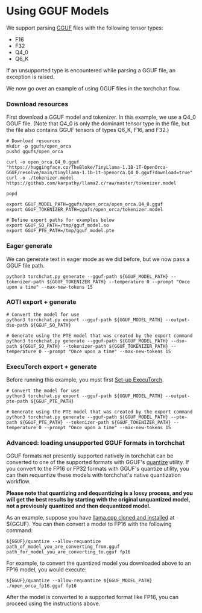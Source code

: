 # Using GGUF Models

<!--
[shell default]: HF_TOKEN="${SECRET_HF_TOKEN_PERIODIC}" huggingface-cli login

[shell default]: ./install_requirements.sh

[shell default]: TORCHCHAT_ROOT=${PWD} ./scripts/install_et.sh
-->

We support parsing [GGUF](https://github.com/ggerganov/ggml/blob/master/docs/gguf.md) files with
the following tensor types:
- F16
- F32
- Q4_0
- Q6_K

If an unsupported type is encountered while parsing a GGUF file, an
exception is raised.

We now go over an example of using GGUF files in the torchchat flow.

### Download resources

First download a GGUF model and tokenizer.  In this example, we use a
Q4_0 GGUF file.  (Note that Q4_0 is only the dominant tensor type in
the file, but the file also contains GGUF tensors of types Q6_K, F16,
and F32.)

```
# Download resources
mkdir -p ggufs/open_orca
pushd ggufs/open_orca

curl -o open_orca.Q4_0.gguf "https://huggingface.co/TheBloke/TinyLlama-1.1B-1T-OpenOrca-GGUF/resolve/main/tinyllama-1.1b-1t-openorca.Q4_0.gguf?download=true"
curl -o ./tokenizer.model https://github.com/karpathy/llama2.c/raw/master/tokenizer.model

popd

export GGUF_MODEL_PATH=ggufs/open_orca/open_orca.Q4_0.gguf
export GGUF_TOKENIZER_PATH=ggufs/open_orca/tokenizer.model

# Define export paths for examples below
export GGUF_SO_PATH=/tmp/gguf_model.so
export GGUF_PTE_PATH=/tmp/gguf_model.pte
```

### Eager generate
We can generate text in eager mode as we did before, but we now pass a GGUF file path.
```
python3 torchchat.py generate --gguf-path ${GGUF_MODEL_PATH} --tokenizer-path ${GGUF_TOKENIZER_PATH} --temperature 0 --prompt "Once upon a time" --max-new-tokens 15
```

### AOTI export + generate
```
# Convert the model for use
python3 torchchat.py export --gguf-path ${GGUF_MODEL_PATH} --output-dso-path ${GGUF_SO_PATH}

# Generate using the PTE model that was created by the export command
python3 torchchat.py generate --gguf-path ${GGUF_MODEL_PATH} --dso-path ${GGUF_SO_PATH} --tokenizer-path ${GGUF_TOKENIZER_PATH} --temperature 0 --prompt "Once upon a time" --max-new-tokens 15

```

### ExecuTorch export + generate
Before running this example, you must first [Set-up ExecuTorch](executorch_setup.md).
```
# Convert the model for use
python3 torchchat.py export --gguf-path ${GGUF_MODEL_PATH} --output-pte-path ${GGUF_PTE_PATH}

# Generate using the PTE model that was created by the export command
python3 torchchat.py generate --gguf-path ${GGUF_MODEL_PATH} --pte-path ${GGUF_PTE_PATH} --tokenizer-path ${GGUF_TOKENIZER_PATH} --temperature 0 --prompt "Once upon a time" --max-new-tokens 15
```

### Advanced: loading unsupported GGUF formats in torchchat
GGUF formats not presently supported natively in torchchat can be
converted to one of the supported formats with GGUF's
[quantize](https://github.com/ggerganov/llama.cpp/tree/master/examples/quantize) utility.
If you convert to the FP16 or FP32 formats with GGUF's quantize utility, you can
then requantize these models with torchchat's native quantization workflow.

**Please note that quantizing and dequantizing is a lossy process, and
you will get the best results by starting with the original
unquantized model, not a previously quantized and then
dequantized model.**

As an example, suppose you have [llama.cpp cloned and installed](https://github.com/ggerganov/llama.cpp) at ${GGUF}.
You can then convert a model to FP16 with the following command:

<!--
[shell command]: export GGUF=`pwd`/llama.cpp; git clone https://github.com/ggerganov/llama.cpp.git
[shell command]: cd llama.cpp ; make
-->

[skip default]: begin
```
${GGUF}/quantize --allow-requantize path_of_model_you_are_converting_from.gguf path_for_model_you_are_converting_to.gguf fp16
```
[skip default]: end

For example, to convert the quantized model you downloaded above to an FP16 model, you would execute:
```
${GGUF}/quantize --allow-requantize ${GGUF_MODEL_PATH} ./open_orca_fp16.gguf fp16   
```

After the model is converted to a supported format like FP16, you can proceed using the instructions above.

[end default]: end
